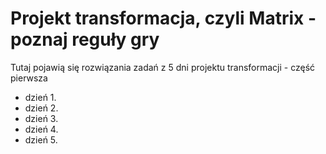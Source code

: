 # Projekt transformacja, czyli Matrix - poznaj reguły gry

Tutaj pojawią się rozwiązania zadań z 5 dni projektu transformacji - część pierwsza

- dzień 1.
- dzień 2.
- dzień 3.
- dzień 4.
- dzień 5.
